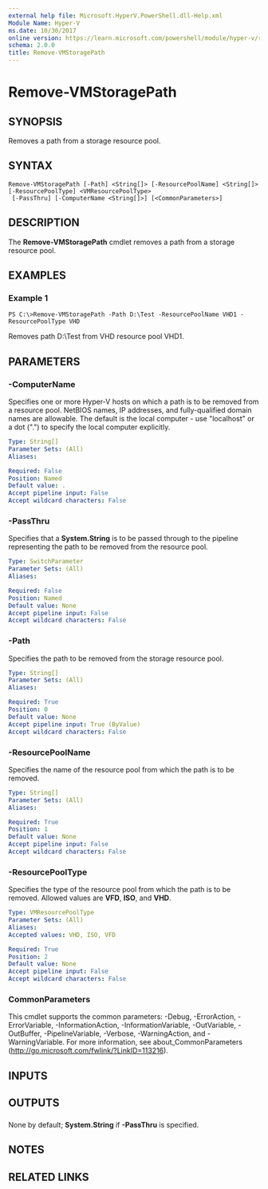 ```yaml
---
external help file: Microsoft.HyperV.PowerShell.dll-Help.xml
Module Name: Hyper-V
ms.date: 10/30/2017
online version: https://learn.microsoft.com/powershell/module/hyper-v/remove-vmstoragepath?view=windowsserver2012r2-ps&wt.mc_id=ps-gethelp
schema: 2.0.0
title: Remove-VMStoragePath
---
```


# Remove-VMStoragePath

## SYNOPSIS
Removes a path from a storage resource pool.

## SYNTAX

```
Remove-VMStoragePath [-Path] <String[]> [-ResourcePoolName] <String[]> [-ResourcePoolType] <VMResourcePoolType>
 [-PassThru] [-ComputerName <String[]>] [<CommonParameters>]
```

## DESCRIPTION
The **Remove-VMStoragePath** cmdlet removes a path from a storage resource pool.

## EXAMPLES

### Example 1
```
PS C:\>Remove-VMStoragePath -Path D:\Test -ResourcePoolName VHD1 -ResourcePoolType VHD
```

Removes path D:\Test from VHD resource pool VHD1.

## PARAMETERS

### -ComputerName
Specifies one or more Hyper-V hosts on which a path is to be removed from a resource pool.
NetBIOS names, IP addresses, and fully-qualified domain names are allowable.
The default is the local computer - use "localhost" or a dot (".") to specify the local computer explicitly.

```yaml
Type: String[]
Parameter Sets: (All)
Aliases: 

Required: False
Position: Named
Default value: .
Accept pipeline input: False
Accept wildcard characters: False
```

### -PassThru
Specifies that a **System.String** is to be passed through to the pipeline representing the path to be removed from the resource pool.

```yaml
Type: SwitchParameter
Parameter Sets: (All)
Aliases: 

Required: False
Position: Named
Default value: None
Accept pipeline input: False
Accept wildcard characters: False
```

### -Path
Specifies the path to be removed from the storage resource pool.

```yaml
Type: String[]
Parameter Sets: (All)
Aliases: 

Required: True
Position: 0
Default value: None
Accept pipeline input: True (ByValue)
Accept wildcard characters: False
```

### -ResourcePoolName
Specifies the name of the resource pool from which the path is to be removed.

```yaml
Type: String[]
Parameter Sets: (All)
Aliases: 

Required: True
Position: 1
Default value: None
Accept pipeline input: False
Accept wildcard characters: False
```

### -ResourcePoolType
Specifies the type of the resource pool from which the path is to be removed.
Allowed values are **VFD**, **ISO**, and **VHD**.

```yaml
Type: VMResourcePoolType
Parameter Sets: (All)
Aliases: 
Accepted values: VHD, ISO, VFD

Required: True
Position: 2
Default value: None
Accept pipeline input: False
Accept wildcard characters: False
```

### CommonParameters
This cmdlet supports the common parameters: -Debug, -ErrorAction, -ErrorVariable, -InformationAction, -InformationVariable, -OutVariable, -OutBuffer, -PipelineVariable, -Verbose, -WarningAction, and -WarningVariable. For more information, see about_CommonParameters (http://go.microsoft.com/fwlink/?LinkID=113216).

## INPUTS

## OUTPUTS

###  
None by default; **System.String** if **-PassThru** is specified.

## NOTES

## RELATED LINKS

